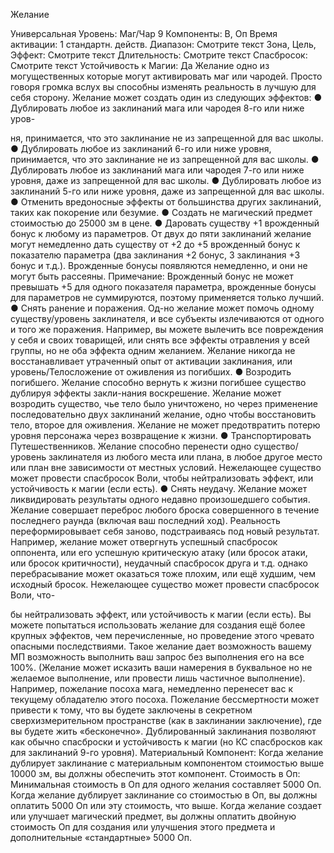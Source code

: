 
Желание

Универсальная
Уровень: Маг/Чар 9
Компоненты: В, Оп
Время активации: 1 стандартн. действ.
Диапазон: Смотрите текст
Зона, Цель, Эффект: Смотрите текст
Длительность: Смотрите текст
Спасбросок: Смотрите текст
Устойчивость к Магии: Да
Желание одно из могущественных которые могут активировать маг или чародей. Просто говоря громка вслух вы
способны изменять реальность в лучшую для себя сторону.
Желание может создать один из следующих эффектов:
● Дублировать любое из заклинаний
мага или чародея 8-го или ниже уров-

ня, принимается, что это заклинание не
из запрещенной для вас школы.
● Дублировать любое из заклинаний
6-го или ниже уровня, принимается, что
это заклинание не из запрещенной для
вас школы.
● Дублировать любое из заклинаний
мага или чародея 7-го или ниже уровня,
даже из запрещенной для вас школы.
● Дублировать любое из заклинаний
5-го или ниже уровня, даже из запрещенной для вас школы.
● Отменить вредоносные эффекты от
большинства других заклинаний, таких
как покорение или безумие.
● Создать не магический предмет
стоимостью до 25000 зм в цене.
● Даровать существу +1 врожденный бонус к любому из параметров.
От двух до пяти заклинаний желание
могут немедленно дать существу от +2
до +5 врожденный бонус к показателю
параметра (два заклинания +2 бонус, 3
заклинания +3 бонус и т.д.). Врожденные бонусы появляются немедленно,
и они не могут быть рассеяны. Примечание: Врожденный бонус не может
превышать +5 для одного показателя
параметра, врожденные бонусы для
параметров не суммируются, поэтому
применяется только лучший.
● Снять ранение и поражения. Од-но
желание может помочь одному существу/уровень заклинателя, и все субъекты излечиваются от одного и того
же поражения. Например, вы можете
вылечить все повреждения у себя и своих товарищей, или снять все эффекты
отравления у всей группы, но не оба
эффекта одним желанием. Желание никогда не восстанавливает утраченный
опыт от активации заклинания, или
уровень/Телосложение от оживления
из погибших.
● Возродить погибшего. Желание
способно вернуть к жизни погибшее
существо дублируя эффекты закли-нания воскрешение. Желание может возродить существо, чье тело было уничтожено, но через применение последовательно двух заклинаний желание,
одно чтобы восстановить тело, второе
для оживления. Желание не может предотвратить потерю уровня персонажа
через возвращение к жизни.
● Транспортировать Путешественников. Желание способно перенести
одно существо/уровень заклинателя из
любого места или плана, в любое другое место или план вне зависимости от
местных условий. Нежелающее существо может провести спасбросок Воли,
чтобы нейтрализовать эффект, или
устойчивость к магии (если есть).
● Снять неудачу. Желание может ликвидировать результаты одного недавно
произошедшего события. Желание совершает переброс любого броска совершенного в течение последнего раунда (включая ваш последний ход). Реальность переформировывает себя заново,
подстраиваясь под новый результат.
Например, желание может отвергнуть
успешный спасбросок оппонента, или
его успешную критическую атаку (или
бросок атаки, или бросок критичности),
неудачный спасбросок друга и т.д. однако перебрасывание может оказаться
тоже плохим, или ещё худшим, чем исходный бросок. Нежелающее существо
может провести спасбросок Воли, что-

бы нейтрализовать эффект, или устойчивость к магии (если есть).
Вы можете попытаться использовать
желание для создания ещё более крупных эффектов, чем перечисленные, но
проведение этого чревато опасными
последствиями. Такое желание дает
возможность вашему МП возможность
выполнить ваш запрос без выполнения
его на все 100%. (Желание может исказить ваши намерения в буквальное
но не желаемое выполнение, или провести лишь частичное выполнение).
Например, пожелание посоха мага,
немедленно перенесет вас к текущему
обладателю этого посоха. Пожелание
бессмертности может привести к тому,
что вы будете заключены в секретном
сверхизмерительном пространстве (как
в заклинании заключение), где вы будете жить «бесконечно».
Дублированный заклинания позволяют как обычно спасброски и устойчивость к магии (но КС спасбросков
как для заклинаний 9-го уровня).
Материальный Компонент: Когда
желание дублирует заклинание с материальным компонентом стоимостью
выше 10000 зм, вы должны обеспечить
этот компонент.
Стоимость в Оп: Минимальная стоимость в Оп для одного желания составляет 5000 Оп. Когда желание дублирует
заклинание со стоимостью в Оп, вы
должны оплатить 5000 Оп или эту стоимость, что выше. Когда желание создает
или улучшает магический предмет, вы
должны оплатить двойную стоимость Оп
для создания или улучшения этого предмета и дополнительные «стандартные»
5000 Оп.